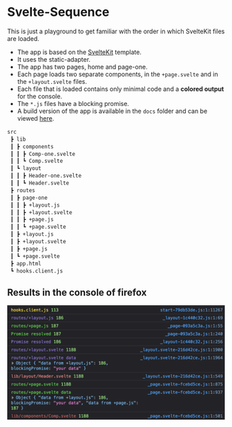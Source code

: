# Svelte-Sequence

This is just a playground to get familiar with the order in which SvelteKit files are loaded.

- The app is based on the [SvelteKit](https://kit.svelte.dev/) template.
- It uses the static-adapter.
- The app has two pages, home and page-one.
- Each page loads two separate components, in the `+page.svelte` and in the `+layout.svelte` files.
- Each file that is loaded contains only minimal code and a **colored output** for the console.
- The `*.js` files have a blocking promise.
- A build version of the app is available in the `docs` folder and can be viewed [here](xxx).

```bash
src
 ┣ lib
 ┃ ┣ components
 ┃ ┃ ┣ Comp-one.svelte
 ┃ ┃ ┗ Comp.svelte
 ┃ ┗ layout
 ┃ ┃ ┣ Header-one.svelte
 ┃ ┃ ┗ Header.svelte
 ┣ routes
 ┃ ┣ page-one
 ┃ ┃ ┣ +layout.js
 ┃ ┃ ┣ +layout.svelte
 ┃ ┃ ┣ +page.js
 ┃ ┃ ┗ +page.svelte
 ┃ ┣ +layout.js
 ┃ ┣ +layout.svelte
 ┃ ┣ +page.js
 ┃ ┗ +page.svelte
 ┣ app.html
 ┗ hooks.client.js
 ```

 ## Results in the console of firefox

  ![console](./console.png)